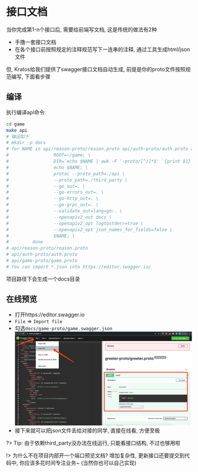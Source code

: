 # 接口文档

当你完成第1-n个接口后, 需要给前端写文档, 这是传统的做法有2种

- 手撸一套接口文档
- 在各个接口前按照规定的注释规范写下一连串的注释, 通过工具生成html/json文件

但, Kratos给我们提供了swagger接口文档自动生成, 前提是你的proto文件按照规范编写, 下面看步骤

## 编译

执行编译api命令:

```bash
cd game
make api
# 输出如下
# mkdir -p docs
# for NAME in api/reason-proto/reason.proto api/auth-proto/auth.proto api/game-proto/game.proto; do \
#                 ROOT=~/game; \
#                 DIR=`echo $NAME | awk -F '-proto/[^/]*$' '{print $1}'`; \
#                 echo $NAME; \
#                 protoc --proto_path=./api \
#                 --proto_path=./third_party \
#                 --go_out=. \
#                 --go-errors_out=. \
#                 --go-http_out=. \
#                 --go-grpc_out=. \
#                 --validate_out=lang=go:. \
#                 --openapiv2_out docs \
#                 --openapiv2_opt logtostderr=true \
#                 --openapiv2_opt json_names_for_fields=false \
#                 $NAME; \
#         done
# api/reason-proto/reason.proto
# api/auth-proto/auth.proto
# api/game-proto/game.proto
# You can import *.json into https://editor.swagger.io/
```

项目路径下会生成一个docs目录

## 在线预览

- 打开https://editor.swagger.io
- `File` => `Import file`
- 勾选`docs/game-proto/game.swagger.json`
  ![Swagger Online](../_images/started.2.api-doc-1.png)
- 接下来就可以把json文件丢给对接的同学, 直接在线看, 方便至极

?> Tip: 由于依赖third_party没办法在线运行, 只能看接口结构, 不过也够用啦

!> 为什么不在项目内部开一个端口预览文档? 增加复杂性, 更新接口还要提交到代码中, 你应该多花时间专注业务~ (当然你也可以自己实现)
